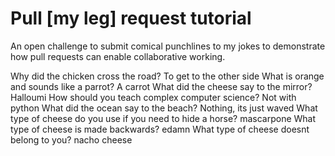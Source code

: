 # Pull [my leg] request tutorial
An open challenge to submit comical punchlines to my jokes to demonstrate how pull requests can enable collaborative working. 

Why did the chicken cross the road? 
To get to the other side
What is orange and sounds like a parrot? 
A carrot
What did the cheese say to the mirror? 
Halloumi
How should you teach complex computer science? 
Not with python
What did the ocean say to the beach?
Nothing, its just waved
What type of cheese do you use if you need to hide a horse?
mascarpone
What type of cheese is made backwards?
edamn
What type of cheese doesnt belong to you?
nacho cheese